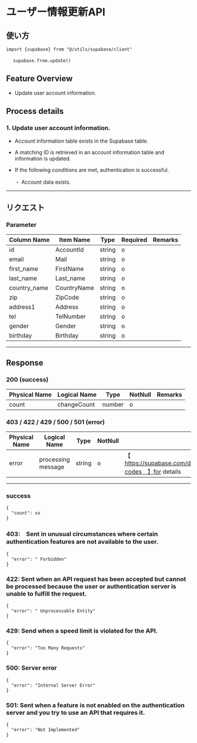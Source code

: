 # ユーザー情報更新API

## 使い方

```
import {supabase} from "@/utils/supabase/client"

　 supabase.from.update()
```

## Feature Overview

- Update user account information.

## Process details

### 1. Update user account information.

- Account information table exists in the Supabase table.
- A matching ID is retrieved in an account information table and information is updated.
- If the following conditions are met, authentication is successful.

  ・ Account data exists.
---

## リクエスト

### Parameter

| Column Name | Item Name   | Type | Required | Remarks |
|--------------|-------------| ------| ----|-----------|
| id           | AccountId   | string | o    |           |
| email        | Mail        | string | o    |           |
| first_name   | FirstName   | string | o     |         |
| last_name    | Last_name   | string | o     |         |
| country_name | CountryName | string | o     |         |
| zip          | ZipCode     | string | o     |         |
| address1     | Address     | string | o     |         |
| tel          | TelNumber   | string | o     |         |
| gender       | Gender      | string | o     |         |
| birthday     | Birthday    | string | o     |         |

---

## Response

### 200 (success)

| Physical Name | Logical Name | Type    | NotNull | Remarks  |
|-------|-------------|--------|---------|--------------------|
| count | changeCount | number | o       |                    |


### 403 / 422 / 429 / 500 / 501 (error)

| Physical Name  | Logical Name     | Type      | NotNull | Remarks      |
|------|---------|--------|---------|------------------------------------|
| error |processing message | string | o       | 【　https://supabase.com/docs/guides/auth/debugging/error-codes　】for details  |

---

### success

```jsonc
{
  "count": xx
}
```

### 403:　Sent in unusual circumstances where certain authentication features are not available to the user.

```jsonc
{
  "error": " Forbidden"
}

```

### 422: Sent when an API request has been accepted but cannot be processed because the user or authentication server is unable to fulfill the request.

```jsonc
{
  "error": " Unprocessable Entity"
}
```

### 429: Send when a speed limit is violated for the API.

```jsonc
{
  "error": "Too Many Requests"
}
```

### 500:  Server error

```jsonc
{
  "error": "Internal Server Error"
}
```

### 501: Sent when a feature is not enabled on the authentication server and you try to use an API that requires it.

```jsonc
{
  "error": "Not Implemented"
}
```